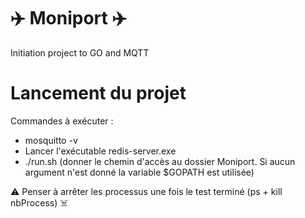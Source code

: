 # :airplane: Moniport :airplane:

Initiation project to GO and MQTT

# Lancement du projet

Commandes à exécuter :

- mosquitto -v
- Lancer l'exécutable redis-server.exe
- ./run.sh <param> (donner le chemin d'accès au dossier Moniport. Si aucun argument n'est donné la variable \$GOPATH est utilisée)

:warning: Penser à arrêter les processus une fois le test terminé (ps + kill nbProcess) :skull_and_crossbones:
